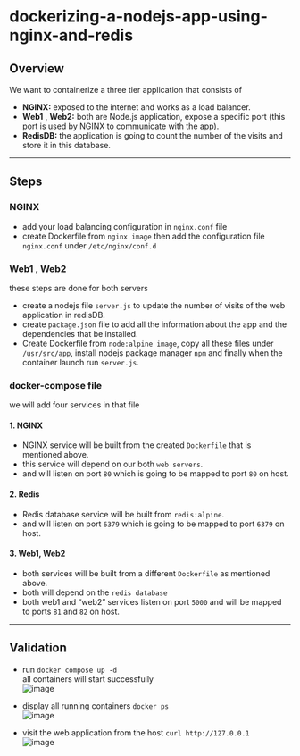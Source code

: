 # dockerizing-a-nodejs-app-using-nginx-and-redis
## Overview
We want to containerize a three tier application that consists of
* **NGINX:** exposed to the internet and works as a load balancer. 
* **Web1** , **Web2:** both are Node.js application, expose a specific port (this port is used by NGINX to communicate with the app).
* **RedisDB:** the application is going to count the number of the visits and store it in this database.
--- 
## Steps
### NGINX
* add your load balancing configuration in `nginx.conf` file 
* create Dockerfile from `nginx image` then add the configuration file `nginx.conf` under `/etc/nginx/conf.d`


### Web1 , Web2
these steps are done for both servers 
* create a nodejs file `server.js` to update the number of visits of the web application in redisDB.
* create `package.json` file to add all the information about the app and the dependencies that be installed. 
* Create Dockerfile from `node:alpine image`, copy all these files under `/usr/src/app`, install nodejs package manager `npm` and finally when the container launch run `server.js`.

### docker-compose file
we will add four services in that file 
#### 1. NGINX
* NGINX service will be built from the created `Dockerfile` that is mentioned above.
* this service will depend on our both `web servers`.
* and will listen on port `80` which is going to be mapped to port `80` on host.

#### 2. Redis
* Redis database service will be built from `redis:alpine`.
* and will listen on port `6379` which is going to be mapped to port `6379` on host.

#### 3. Web1, Web2
* both services will be built from a different `Dockerfile` as mentioned above.
* both will depend on the `redis database`
* both web1 and “web2” services listen on port `5000` and will be mapped to ports `81` and `82` on host.
---
## Validation

* run `docker compose up -d` \
all containers will start successfully \
![image](https://user-images.githubusercontent.com/47721226/221368399-56702adb-1716-4771-bd20-c0b6d6005c5f.png)

* display all running containers `docker ps` \
![image](https://user-images.githubusercontent.com/47721226/221368606-c4091d83-185d-4fbc-a83c-b84303281880.png)

* visit the web application from the host `curl http://127.0.0.1` \
![image](https://user-images.githubusercontent.com/47721226/221368685-0dd067e0-284f-44ae-8732-69ba612916ae.png)
